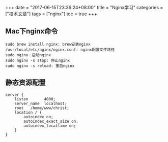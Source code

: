 +++
date = "2017-06-15T23:36:24+08:00" title = "Nginx学习" categories = ["技术文章"] tags = ["nginx"] toc = true
+++

Mac下nginx命令
--------------

``` {.shell}
sudo brew install nginx: brew安装nginx
/usr/local/etc/nginx/nginx.conf: nginx配置文件路径
sudo nginx：启动nginx
sudo nginx -s stop: 停止nginx
sudo nginx -s reload: 重启nginx

```

静态资源配置
------------

``` {.shell}
server {
    listen       4000;
    server_name  localhost;
    root   /home/www/christ;
    location / {
        autoindex on;
        autoindex_exact_size on;
        autoindex_localtime on;
    }
}
```
